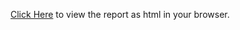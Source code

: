[Click Here](https://rawcdn.githack.com/seel6470/CSPB-3202-Final-Project/65b4239f60ae73b356c8db5f11bc470865f20fe9/Report.html) to view the report as html in your browser.

